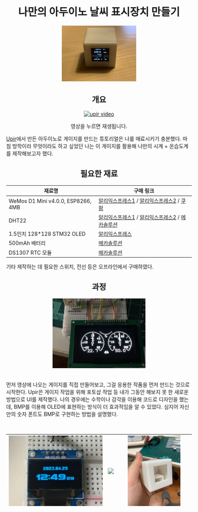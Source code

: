 <div align="center">

# 나만의 아두이노 날씨 표시장치 만들기

<img width="40%" src="./final.jpg"/>

## 개요

[![upir video](https://img.youtube.com/vi/xI6dXTA02UQ/0.jpg)](https://youtu.be/xI6dXTA02UQ?si=fvz78xu_96NryqND)

영상을 누르면 재생됩니다.

</div>

[Upir](https://www.youtube.com/@upir_upir)에서 만든 아두이노로 게이지를 만드는 튜토리얼은 나를 매료시키기 충분했다. 마침 방학이라 무엇이라도 하고 싶었던 나는 이 게이지를 활용해 나만의 시계 + 온습도계를 제작해보고자 했다. 

<div align="center">

## 필요한 재료

| 재료명 | 구매 링크 |
| --- | --- |
| WeMos D1 Mini v4.0.0, ESP8266, 4MB | [알리익스프레스1](https://ko.aliexpress.com/item/1005004544650251.html?spm=a2g0o.order_list.order_list_main.65.21ef140fxGS2uW&gatewayAdapt=glo2kor) / [알리익스프레스2](https://ko.aliexpress.com/item/1005005584902097.html?spm=a2g0o.productlist.main.3.70aa15e8h8a4nT&algo_pvid=089011f1-da66-4518-866c-d5920875552e&algo_exp_id=089011f1-da66-4518-866c-d5920875552e-1&pdp_npi=4%40dis%21KRW%213605%212130.0%21%21%212.64%21%21%40210321ea16928843661383219e4b11%2112000033646550763%21sea%21KR%21864354990%21&curPageLogUid=FHxuQpNmLnBb) / [쿠팡](https://www.coupang.com/vp/products/1910662584?itemId=3244018335&vendorItemId=71231195068&q=WeMos+D1&itemsCount=36&searchId=91aeca789abb46679920c07d43422790&rank=1&isAddedCart=) |
| DHT22 | [알리익스프레스1](https://ko.aliexpress.com/item/1005005203616199.html?spm=a2g0o.productlist.main.21.381d3a4cMHFMRx&algo_pvid=c73eea22-e571-4c99-8b0c-2a8655175be5&algo_exp_id=c73eea22-e571-4c99-8b0c-2a8655175be5-10&pdp_npi=4%40dis%21KRW%212567%211407.0%21%21%211.88%21%21%40210321ea16928844214784191e4b11%2112000032140438048%21sea%21KR%21864354990%21&curPageLogUid=kOoKVvWlkk0n) / [알리익스프레스2](https://ko.aliexpress.com/item/1005005616752351.html?spm=a2g0o.productlist.main.7.976d3a4c09933E&algo_pvid=54f5abd0-6ba6-49ec-8731-34189c60e1da&algo_exp_id=54f5abd0-6ba6-49ec-8731-34189c60e1da-3&pdp_npi=4%40dis%21KRW%211898%211803.0%21%21%211.39%21%21%40210321ea16928844660814633e4b11%2112000033761388071%21sea%21KR%21864354990%21&curPageLogUid=8Jd3rNxGB83Z) / [메카솔루션](https://mechasolution.com/shop/goods/goods_view.php?goodsno=540038&category=129003) |
| 1.5인치 128*128 STM32 OLED | [알리익스프레스](https://ko.aliexpress.com/item/4000080365758.html?spm=a2g0o.order_list.order_list_main.76.21ef140fxGS2uW&gatewayAdapt=glo2kor) |
| 500mAh 배터리 | [메카솔루션](https://mechasolution.com/shop/goods/goods_view.php?&goodsno=583877) |
| DS1307 RTC 모듈 | [메카솔루션](https://mechasolution.com/shop/goods/goods_view.php?&goodsno=590) |

</div>

기타 제작하는 데 필요한 스위치, 전선 등은 오프라인에서 구매하였다.

<div align="center">

## 과정

<img width="50%" src="./Gauge_tutorial.jpg"/>

</div>

<br>

먼저 영상에 나오는 게이지를 직접 만들어보고, 그걸 응용한 작품을 먼저 만드는 것으로 시작한다. Upir은 게이지 작업을 위해 포토샵 작업 등 내가 그동안 해보지 못 한 새로운 방법으로 UI를 제작했다. 나의 경우에는 수학이나 감각을 이용해 코드로 디자인을 했는데, BMP를 이용해 OLED에 표현하는 방식이 더 효과적임을 알 수 있었다. 심지어 자신만의 숫자 폰트도 BMP로 구현하는 방법을 설명했다. 

<br>

<div align="center">

| <img width="100%" src="./implement_1.jpg"/> | <img width="100%" src="./implement_2.mov"/> | <img width="75%" src="./implement_3.jpg"/> |
| --- | --- | --- |
